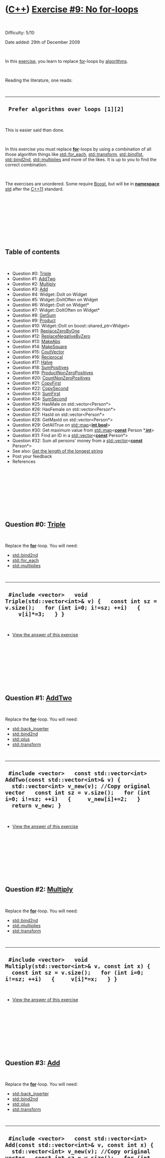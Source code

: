 



 

 

 

 

 

([C++](Cpp.htm)) [Exercise \#9: No for-loops](CppExerciseNoForLoops.htm)
========================================================================

 

Difficulty: 5/10

Date added: 29th of December 2009

 

In this [exercise](CppExercise.htm), you learn to replace
[for](CppFor.htm)-loops by [algorithms](CppAlgorithm.htm).

 

Reading the literature, one reads:

 

  ----------------------------------------
  ` Prefer algorithms over loops [1][2]`
  ----------------------------------------

 

This is easier said than done.

 

In this exercise you must replace **[for](CppFor.htm)**-loops by using a
combination of all those algorithm things like
[std::for\_each](CppFor_each.htm), [std::transform](CppTransform.htm),
[std::bind1st](CppBind1st.htm), [std::bind2nd](CppBind2nd.htm),
[std::multiplies](CppMultiplies.htm) and more of the likes. It is up to
you to find the correct combination.

 

The exercises are unordered. Some require [Boost](CppBoost.htm), but
will be in **[namespace](CppNamespace.htm)** [std](CppStd.htm) after the
[C++11](Cpp11.htm) standard.

 

 

 

 

 

Table of contents
-----------------

 

-   Question \#0: [Triple](CppTriple.htm)
-   Question \#1: [AddTwo](CppAddTwo.htm)
-   Question \#2: [Multiply](CppMultiply.htm)
-   Question \#3: [Add](CppAdd.htm)
-   Question \#4: Widget::DoIt on Widget
-   Question \#5: Widget::DoItOften on Widget
-   Question \#6: Widget::DoIt on Widget\*
-   Question \#7: Widget::DoItOften on Widget\*
-   Question \#8: [GetSum](CppGetSum.htm)
-   Question \#9: [Product](CppProduct.htm)
-   Question \#10: Widget::DoIt on boost::shared\_ptr&lt;Widget&gt;
-   Question \#11: [ReplaceZeroByOne](CppReplaceZeroByOne.htm)
-   Question \#12: [ReplaceNegativeByZero](CppReplaceNegativeByZero.htm)
-   Question \#13: [MakeAbs](CppMakeAbs.htm)
-   Question \#14: [MakeSquare](CppMakeSquare.htm)
-   Question \#15: [CoutVector](CppCoutVector.htm)
-   Question \#16: [Reciprocal](CppReciprocal.htm)
-   Question \#17: [Halve](CppHalve.htm)
-   Question \#18: [SumPositives](CppSumPositives.htm)
-   Question \#19:
    [ProductNonZeroPositives](CppProductNonZeroPositives.htm)
-   Question \#20: [CountNonZeroPositives](CppCountNonZeroPositives.htm)
-   Question \#21: [CopyFirst](CppCopyFirst.htm)
-   Question \#22: [CopySecond](CppCopySecond.htm)
-   Question \#23: [SumFirst](CppSumFirst.htm)
-   Question \#24: [SumSecond](CppSumSecond.htm)
-   Question \#25: HasMale on std::vector&lt;Person\*&gt;
-   Question \#26: HasFemale on std::vector&lt;Person\*&gt;
-   Question \#27: HasId on std::vector&lt;Person\*&gt;
-   Question \#28: GetMaxId on std::vector&lt;Person\*&gt;
-   Question \#29: GetAllTrue on
    [std::map](CppMap.htm)&lt;**[int](CppInt.htm)**,**[bool](CppBool.htm)**&gt;
-   Question \#30: Get maximum value from
    [std::map](CppMap.htm)&lt;**[const](CppConst.htm)** Person
    \*,**[int](CppInt.htm)**&gt;
-   Question \#31: Find an ID in a
    [std::vector](CppVector.htm)&lt;**[const](CppConst.htm)**
    Person\*&gt;
-   Question \#32: Sum all persons' money from a
    [std::vector](CppVector.htm)&lt;**[const](CppConst.htm)**
    Person\*&gt;
-   See also: [Get the length of the longest
    string](CppGetLongestStringLength.htm)
-   Post your feedback
-   References

 

 

 

 

 

Question \#0: [Triple](CppTriple.htm)
-------------------------------------

 

Replace the **[for](CppFor.htm)**-loop. You will need:

-   [std::bind2nd](CppBind2nd.htm)
-   [std::for\_each](CppFor_each.htm)
-   [std::multiplies](CppMultiplies.htm)

 

  -----------------------------------------------------------------------------------------------------------------------------------------
  ` #include <vector>   void Triple(std::vector<int>& v) {   const int sz = v.size();   for (int i=0; i!=sz; ++i)   {     v[i]*=3;   } }`
  -----------------------------------------------------------------------------------------------------------------------------------------

 

-   [View the answer of this exercise](CppExerciseNoForLoopsAnswer0.htm)

 

 

 

 

 

Question \#1: [AddTwo](CppAddTwo.htm)
-------------------------------------

 

Replace the **[for](CppFor.htm)**-loop. You will need:

-   [std::back\_inserter](CppBack_inserter.htm)
-   [std::bind2nd](CppBind2nd.htm)
-   [std::plus](CppPlus.htm)
-   [std::transform](CppTransform.htm)

 

  -----------------------------------------------------------------------------------------------------------------------------------------------------------------------------------------------------------------------------------------
  ` #include <vector>   const std::vector<int> AddTwo(const std::vector<int>& v) {   std::vector<int> v_new(v); //Copy original vector   const int sz = v.size();   for (int i=0; i!=sz; ++i)   {     v_new[i]+=2;   }   return v_new; }`
  -----------------------------------------------------------------------------------------------------------------------------------------------------------------------------------------------------------------------------------------

 

-   [View the answer of this exercise](CppExerciseNoForLoopsAnswer1.htm)

 

 

 

 

 

Question \#2: [Multiply](CppMultiply.htm)
-----------------------------------------

 

Replace the **[for](CppFor.htm)**-loop. You will need:

-   [std::bind2nd](CppBind2nd.htm)
-   [std::multiplies](CppMultiplies.htm)
-   [std::transform](CppTransform.htm)

 

  --------------------------------------------------------------------------------------------------------------------------------------------------------
  ` #include <vector>   void Multiply(std::vector<int>& v, const int x) {   const int sz = v.size();   for (int i=0; i!=sz; ++i)   {     v[i]*=x;   } }`
  --------------------------------------------------------------------------------------------------------------------------------------------------------

 

-   [View the answer of this exercise](CppExerciseNoForLoopsAnswer2.htm)

 

 

 

 

 

Question \#3: [Add](CppAdd.htm)
-------------------------------

 

Replace the **[for](CppFor.htm)**-loop. You will need:

-   [std::back\_inserter](CppBack_inserter.htm)
-   [std::bind2nd](CppBind2nd.htm)
-   [std::plus](CppPlus.htm)
-   [std::transform](CppTransform.htm)

 

  ---------------------------------------------------------------------------------------------------------------------------------------------------------------------------------------------------------------------------------------------------
  ` #include <vector>   const std::vector<int> Add(const std::vector<int>& v, const int x) {   std::vector<int> v_new(v); //Copy original vector   const int sz = v.size();   for (int i=0; i!=sz; ++i)   {     v_new[i]+=x;   }   return v_new; }`
  ---------------------------------------------------------------------------------------------------------------------------------------------------------------------------------------------------------------------------------------------------

 

-   [View the answer of this exercise](CppExerciseNoForLoopsAnswer3.htm)

 

 

 

 

 

Question \#4: Widget::DoIt on Widget
------------------------------------

 

Replace the **[for](CppFor.htm)**-loop. You will need:

-   [std::for\_each](CppFor_each.htm)
-   [std::mem\_fun\_ref](CppMem_fun.htm) (or
    [boost::mem\_fn](CppMem_fn.htm))

 

  -------------------------------------------------------------------------------------------------------------------------------------------------------------------------------------------------------------
  ` #include <vector>   struct Widget {   void DoIt() const { /* do it */ } };   void DoIt(const std::vector<Widget>& v) {   const int sz = v.size();   for (int i=0; i!=sz; ++i)   {     v[i].DoIt();   } }`
  -------------------------------------------------------------------------------------------------------------------------------------------------------------------------------------------------------------

 

-   [View the answer of this exercise](CppExerciseNoForLoopsAnswer4.htm)

 

 

 

 

 

Question \#5: Widget::DoItOften on Widget
-----------------------------------------

 

Replace the **[for](CppFor.htm)**-loop. You will need:

-   [std::bind2nd](CppBind2nd.htm) (or [boost::bind](CppBind.htm))
-   [std::for\_each](CppFor_each.htm)
-   [std::mem\_fun\_ref](CppMem_fun.htm) (or
    [boost::mem\_fn](CppMem_fn.htm))

 

  -------------------------------------------------------------------------------------------------------------------------------------------------------------------------------------------------------------------------------------------------------------
  ` #include <vector>   struct Widget {   void DoItOften(const int n) const { /* do it n times */ } };   void DoItOften(const std::vector<Widget>& v, const int n) {   const int sz = v.size();   for (int i=0; i!=sz; ++i)   {     v[i].DoItOften(n);   } }`
  -------------------------------------------------------------------------------------------------------------------------------------------------------------------------------------------------------------------------------------------------------------

 

-   [View the answer of this exercise](CppExerciseNoForLoopsAnswer5.htm)

 

 

 

 

 

Question \#6: Widget::DoIt on Widget\*
--------------------------------------

 

Replace the **[for](CppFor.htm)**-loop. You will need:

-   [std::for\_each](CppFor_each.htm)
-   [std::mem\_fun](CppMem_fun.htm) (or [boost::mem\_fn](CppMem_fn.htm))

 

  ---------------------------------------------------------------------------------------------------------------------------------------------------------------------------------------------------------------
  ` #include <vector>   struct Widget {   void DoIt() const { /* do it */ } };   void DoIt(const std::vector<Widget*>& v) {   const int sz = v.size();   for (int i=0; i!=sz; ++i)   {     v[i]->DoIt();   } }`
  ---------------------------------------------------------------------------------------------------------------------------------------------------------------------------------------------------------------

 

-   [View the answer of this exercise](CppExerciseNoForLoopsAnswer6.htm)

 

 

 

 

 

Question \#7: Widget::DoItOften on Widget\*
-------------------------------------------

 

Replace the **[for](CppFor.htm)**-loop. You will need:

-   [std::bind2nd](CppBind2nd.htm) (or [boost::bind](CppBind.htm))
-   [std::for\_each](CppFor_each.htm)
-   [std::mem\_fun](CppMem_fun.htm) (or [boost::mem\_fn](CppMem_fn.htm))

 

  ---------------------------------------------------------------------------------------------------------------------------------------------------------------------------------------------------------------------------------------------------------------
  ` #include <vector>   struct Widget {   void DoItOften(const int n) const { /* do it n times */ } };   void DoItOften(const std::vector<Widget*>& v, const int n) {   const int sz = v.size();   for (int i=0; i!=sz; ++i)   {     v[i]->DoItOften(n);   } }`
  ---------------------------------------------------------------------------------------------------------------------------------------------------------------------------------------------------------------------------------------------------------------

 

-   [View the answer of this exercise](CppExerciseNoForLoopsAnswer7.htm)

 

 

 

 

 

Question \#8: [GetSum](CppGetSum.htm)
-------------------------------------

 

Replace the **[for](CppFor.htm)**-loop. You will need:

-   [std::accumulate](CppAccumulate.htm)

 

  -----------------------------------------------------------------------------------------------------------------------------------------------------------------------------------------
  ` #include <vector>   const int GetSum(const std::vector<int>& v) {   const int sz = v.size();   const int sum = 0;   for (int i=0; i!=sz; ++i)   {     sum+=v[i];   }   return sum; }`
  -----------------------------------------------------------------------------------------------------------------------------------------------------------------------------------------

 

-   [View the answer of this exercise](CppExerciseNoForLoopsAnswer8.htm)

 

 

 

 

 

Question \#9: [Product](CppProduct.htm)
---------------------------------------

 

Replace the **[for](CppFor.htm)**-loop. You will need:

-   [std::accumulate](CppAccumulate.htm)
-   [std::multiplies](CppMultiplies.htm)

 

  ------------------------------------------------------------------------------------------------------------------------------------------------------------------------------------------------------
  ` #include <vector>   const int Product(const std::vector<int>& v) {   const int sz = v.size();   const int product = 1;   for (int i=0; i!=sz; ++i)   {     product*=v[i];   }   return product; }`
  ------------------------------------------------------------------------------------------------------------------------------------------------------------------------------------------------------

 

-   [View the answer of this exercise](CppExerciseNoForLoopsAnswer9.htm)

 

 

 

 

 

Question \#10: Widget::DoIt on boost::shared\_ptr&lt;Widget&gt;
---------------------------------------------------------------

 

Replace the **[for](CppFor.htm)**-loop. You will need:

-   [std::for\_each](CppFor_each.htm)
-   [boost::mem\_fn](CppMem_fn.htm)

 

  ----------------------------------------------------------------------------------------------------------------------------------------------------------------------------------------------------------------------------------------------------------------------------------
  ` #include <vector> #include <boost/shared_ptr.hpp>   struct Widget {   void DoIt() const { /* do it */ } };   void DoIt(const std::vector<boost::shared_ptr<Widget> >& v) {   const std::size_t sz = v.size();   for (std::size_t i=0; i!=sz; ++i)   {     v[i]->DoIt();   } }`
  ----------------------------------------------------------------------------------------------------------------------------------------------------------------------------------------------------------------------------------------------------------------------------------

 

-   [View the answer of this
    exercise](CppExerciseNoForLoopsAnswer10.htm)

 

 

 

 

 

Question \#11: [ReplaceZeroByOne](CppReplaceZeroByOne.htm)
----------------------------------------------------------

 

Replace the **[for](CppFor.htm)**-loop. You will need:

-   [std::replace](CppReplace.htm) (or
    [std::replace\_if](CppReplace_if.htm) with
    [std::bind2nd](CppBind2nd.htm))

 

  --------------------------------------------------------------------------------------------------------------------------------------------------------------
  ` #include <vector>   void ReplaceZeroByOne(std::vector<int>& v) {   const int sz = v.size();   for (int i=0; i!=sz; ++i)   {     if(v[i]==0) v[i]=1;   } }`
  --------------------------------------------------------------------------------------------------------------------------------------------------------------

 

-   [View the answer of this
    exercise](CppExerciseNoForLoopsAnswer11.htm)

 

 

 

 

 

Question \#12: [ReplaceNegativeByZero](CppReplaceNegativeByZero.htm)
--------------------------------------------------------------------

 

Replace the **[for](CppFor.htm)**-loop. You will need:

-   [std::bind2nd](CppBind2nd.htm)
-   [std::less](CppLess.htm)
-   [std::replace\_if](CppReplace_if.htm)

 

  ------------------------------------------------------------------------------------------------------------------------------------------------------------------
  ` #include <vector>   void ReplaceNegativeByZero(std::vector<int>& v) {   const int sz = v.size();   for (int i=0; i!=sz; ++i)   {     if(v[i]<0) v[i]=0;   } }`
  ------------------------------------------------------------------------------------------------------------------------------------------------------------------

 

-   [View the answer of this
    exercise](CppExerciseNoForLoopsAnswer12.htm)

 

 

 

 

 

Question \#13: [MakeAbs](CppMakeAbs.htm)
----------------------------------------

 

Replace the **[for](CppFor.htm)**-loop. You will need:

-   [std::transform](CppTransform.htm)
-   your own [std::unary\_function](CppUnary_function.htm)

 

  -------------------------------------------------------------------------------------------------------------------------------------------------------------------------
  ` #include <cmath> #include <vector>   void MakeAbs(std::vector<int>& v) {   const int sz = v.size();   for (int i=0; i!=sz; ++i)   {     v[i] = std::abs(v[i]);   } }`
  -------------------------------------------------------------------------------------------------------------------------------------------------------------------------

 

-   [View the answer of this
    exercise](CppExerciseNoForLoopsAnswer13.htm)

 

 

 

 

 

Question \#14: [MakeSquare](CppMakeSquare.htm)
----------------------------------------------

 

Replace the **[for](CppFor.htm)**-loop. You will need:

-   [std::transform](CppTransform.htm)
-   your own [std::unary\_function](CppUnary_function.htm)

 

  ------------------------------------------------------------------------------------------------------------------------------------------------
  ` #include <vector>   void MakeSquare(std::vector<int>& v) {   const int sz = v.size();   for (int i=0; i!=sz; ++i)   {     v[i]*=v[i];   } }`
  ------------------------------------------------------------------------------------------------------------------------------------------------

 

-   [View the answer of this
    exercise](CppExerciseNoForLoopsAnswer14.htm)

 

 

 

 

 

Question \#15: [CoutVector](CppCoutVector.htm)
----------------------------------------------

 

Replace the **[for](CppFor.htm)**-loop. You will need:

-   [std::copy](CppCopy.htm)
-   [std::ostream\_iterator](CppOstream_iterator.htm)

 

  ----------------------------------------------------------------------------------------------------------------------------------------------------------------
  ` #include <vector>   void CoutVector(std::vector<int>& v) {   const int sz = v.size();   for (int i=0; i!=sz; ++i)   {     std::cout << v[i] << '\n';    } }`
  ----------------------------------------------------------------------------------------------------------------------------------------------------------------

 

-   [View the answer of this
    exercise](CppExerciseNoForLoopsAnswer15.htm)

 

 

 

 

 

Question \#16: [Reciprocal](CppReciprocal.htm)
----------------------------------------------

 

Replace the **[for](CppFor.htm)**-loop. You will need:

-   [std::bind1st](CppBind1st.htm)
-   [std::divides](CppDivides.htm)
-   [std::transform](CppTransform.htm)

 

  ------------------------------------------------------------------------------------------------------------------------------------------------------
  ` #include <vector>   void Reciprocal(std::vector<double>& v) {   const int sz = v.size();   for (int i=0; i!=sz; ++i)   {     v[i]=1.0/v[i];   } }`
  ------------------------------------------------------------------------------------------------------------------------------------------------------

 

-   [View the answer of this
    exercise](CppExerciseNoForLoopsAnswer16.htm)

 

 

 

 

 

Question \#17: [Halve](CppHalve.htm)
------------------------------------

 

Replace the **[for](CppFor.htm)**-loop. You will need:

-   [std::bind2nd](CppBind2nd.htm)
-   [std::divides](CppDivides.htm)
-   [std::transform](CppTransform.htm)

 

  ---------------------------------------------------------------------------------------------------------------------------------------------
  ` #include <vector>   void Halve(std::vector<double>& v) {   const int sz = v.size();   for (int i=0; i!=sz; ++i)   {     v[i]/=2.0;   } }`
  ---------------------------------------------------------------------------------------------------------------------------------------------

 

-   [View the answer of this
    exercise](CppExerciseNoForLoopsAnswer17.htm)

 

 

 

 

 

Question \#18: [SumPositives](CppSumPositives.htm)
--------------------------------------------------

 

Replace the **[for](CppFor.htm)**-loop. You will need:

-   [std::greater](CppGreater.htm)
-   A conditional [std::accumulate](CppAccumulate.htm)

 

  ---------------------------------------------------------------------------------------------------------------------------------------------------------------------------------
  ` int SumPositives(const std::vector<int>& v) {   const size_t sz = v.size();   int sum = 0;   for (size_t i=0; i!=sz; ++i)   {     if (v[i]>0) sum+=v[i];   }   return sum; }`
  ---------------------------------------------------------------------------------------------------------------------------------------------------------------------------------

 

-   [View the answer of this
    exercise](CppExerciseNoForLoopsAnswer18.htm)

 

 

 

 

 

Question \#19: [ProductNonZeroPositives](CppProductNonZeroPositives.htm)
------------------------------------------------------------------------

 

Replace the **[for](CppFor.htm)**-loop. You will need:

-   [std::bind2nd](CppBind2nd.htm)
-   [std::greater](CppGreater.htm)
-   [std::multiplies](CppMultiplies.htm)
-   A conditional [std::accumulate](CppAccumulate.htm)

 

  ---------------------------------------------------------------------------------------------------------------------------------------------------------------------------------------------------------
  ` int ProductNonZeroPositives(const std::vector<int>& v) {   const size_t sz = v.size();   int product = 0;   for (size_t i=0; i!=sz; ++i)   {     if (v[i]>0) product*=v[i];   }   return product; } `
  ---------------------------------------------------------------------------------------------------------------------------------------------------------------------------------------------------------

 

-   [View the answer of this
    exercise](CppExerciseNoForLoopsAnswer19.htm)

 

 

 

 

 

Question \#20: [CountNonZeroPositives](CppCountNonZeroPositives.htm)
--------------------------------------------------------------------

 

Replace the **[for](CppFor.htm)**-loop. You will need:

-   [std::bind2nd](CppBind2nd.htm)
-   [std::count\_if](CppCount_if.htm)
-   [std::greater](CppGreater.htm)

 

  --------------------------------------------------------------------------------------------------------------------------------------------------------------------------------------------------
  ` #include <vector>  int CountNonZeroPositives(const std::vector<int>& v) {   int sum = 0;   const size_t sz = v.size();   for (size_t i = 0; i!=sz; ++i)   {     if (v[i]>0) sum+=v[i];   } } `
  --------------------------------------------------------------------------------------------------------------------------------------------------------------------------------------------------

 

-   [View the answer of this
    exercise](CppExerciseNoForLoopsAnswer20.htm)

 

 

 

 

 

Question \#21: [CopyFirst](CppCopyFirst.htm)
--------------------------------------------

 

Replace the **[for](CppFor.htm)**-loop. You will need:

-   [boost::bind](CppBind.htm)

 

  ------------------------------------------------------------------------------------------------------------------------------------------------------------------------------------------------------------------------------------------------------------------------------------------------------------------------------------------------------------------------------------------------------------------------
  ` #include <vector>  ///CopyFirst copies the first std::pair elements from a std::vector of std::pairs //From http://www.richelbilderbeek.nl/CppCopyFirst.htm template <class T, class U> const std::vector<T> CopyFirst(const std::vector<std::pair<T,U> >& v) {   std::vector<T> w;   const int size = static_cast<int>(v.size());   for (int i=0; i!=size; ++i)   {     w.push_back(v[i].first);   }   return w; }`
  ------------------------------------------------------------------------------------------------------------------------------------------------------------------------------------------------------------------------------------------------------------------------------------------------------------------------------------------------------------------------------------------------------------------------

 

-   [View the answer of this
    exercise](CppExerciseNoForLoopsAnswer21.htm)

 

 

 

 

 

Question \#22: [CopySecond](CppCopySecond.htm)
----------------------------------------------

 

Replace the **[for](CppFor.htm)**-loop. You will need:

-   [boost::bind](CppBind.htm)

 

  -----------------------------------------------------------------------------------------------------------------------------------------------------------------------------------------------------------------------------------------------------------------------------------------------------------------------------------------------------------------------------------------------------------------------------
  ` #include <vector>  ///CopySecond copies the second std::pair elements from a std::vector of std::pairs //From http://www.richelbilderbeek.nl/CppCopySecond.htm template <class T, class U> const std::vector<U> CopySecond(const std::vector<std::pair<T,U> >& v) {   std::vector<U> w;   const int size = static_cast<int>(v.size());   for (int i=0; i!=size; ++i)   {     w.push_back(v[i].second);   }   return w; }`
  -----------------------------------------------------------------------------------------------------------------------------------------------------------------------------------------------------------------------------------------------------------------------------------------------------------------------------------------------------------------------------------------------------------------------------

 

-   [View the answer of this
    exercise](CppExerciseNoForLoopsAnswer22.htm)

 

 

 

 

 

Question \#23: [SumFirst](CppSumFirst.htm)
------------------------------------------

 

Replace the **[for](CppFor.htm)**-loop. You will need:

-   [boost::bind](CppBind.htm)
-   [std::plus](CppPlus.htm)

 

  -------------------------------------------------------------------------------------------------------------------------------------------------------------------------------------------------------
  ` int SumFirst(const std::vector<std::pair<int,int> >& v) {   const int size = static_cast<int>(v.size());   int sum = 0;   for (int i=0; i!=size; ++i)   {     sum+=v[i].first;   }   return sum; }`
  -------------------------------------------------------------------------------------------------------------------------------------------------------------------------------------------------------

 

-   [View the answer of this
    exercise](CppExerciseNoForLoopsAnswer23.htm)

 

 

 

 

 

Question \#24: [SumSecond](CppSumSecond.htm)
--------------------------------------------

 

Replace the **[for](CppFor.htm)**-loop. You will need:

-   [boost::bind](CppBind.htm)
-   [std::plus](CppPlus.htm)

 

  ---------------------------------------------------------------------------------------------------------------------------------------------------------------------------------------------------------
  ` int SumSecond(const std::vector<std::pair<int,int> >& v) {   const int size = static_cast<int>(v.size());   int sum = 0;   for (int i=0; i!=size; ++i)   {     sum+=v[i].second;   }   return sum; }`
  ---------------------------------------------------------------------------------------------------------------------------------------------------------------------------------------------------------

 

-   [View the answer of this
    exercise](CppExerciseNoForLoopsAnswer24.htm)

 

 

 

 

 

Question \#25: HasMale on std::vector&lt;Person\*&gt;
-----------------------------------------------------

 

Replace the **[for](CppFor.htm)**-loop. You will need:

-   [boost::bind](CppBind.htm)

 

  --------------------------------------------------------------------------------------------------------------------------------------------------------------------------------------------------------------------------------------------------------------------------------------------------------------------------------------------------------------------------------------------------------------------------
  ` #include <vector> #include <boost/numeric/conversion/cast.hpp>  struct Person {   Person(const bool is_male) : m_is_male(is_male) {}   bool IsMale() const { return m_is_male; }   const bool m_is_male; };  bool HasMale(const std::vector<const Person *>& v) {   const int size = boost::numeric_cast<int>(v.size());   for (int i=0; i!=size; ++i)   {     if (v[i]->IsMale()) return true;   }   return false; }`
  --------------------------------------------------------------------------------------------------------------------------------------------------------------------------------------------------------------------------------------------------------------------------------------------------------------------------------------------------------------------------------------------------------------------------

 

-   [View the answer of this
    exercise](CppExerciseNoForLoopsAnswer25.htm)

 

 

 

 

 

Question \#26: HasFemale on std::vector&lt;Person\*&gt;
-------------------------------------------------------

 

Replace the **[for](CppFor.htm)**-loop. You will need:

-   [boost::bind](CppBind.htm)
-   [std::not](CppNot.htm)

 

  ------------------------------------------------------------------------------------------------------------------------------------------------------------------------------------------------------------------------------------------------------------------------------------------------------------------------------------------------------------------------------------------------------------------------------
  ` #include <vector> #include <boost/numeric/conversion/cast.hpp>  struct Person {   Person(const bool is_male) : m_is_male(is_male) {}   bool IsMale() const { return m_is_male; }   const bool m_is_male; };   bool HasFemale(const std::vector<const Person *>& v) {   const int size = boost::numeric_cast<int>(v.size());   for (int i=0; i!=size; ++i)   {     if (!v[i]->IsMale()) return true;   }   return false; }`
  ------------------------------------------------------------------------------------------------------------------------------------------------------------------------------------------------------------------------------------------------------------------------------------------------------------------------------------------------------------------------------------------------------------------------------

 

-   [View the answer of this
    exercise](CppExerciseNoForLoopsAnswer26.htm)

 

 

 

 

 

Question \#27: HasId on std::vector&lt;Person\*&gt;
---------------------------------------------------

 

Replace the **[for](CppFor.htm)**-loop. You will need:

-   [boost::bind](CppBind.htm)

 

  ----------------------------------------------------------------------------------------------------------------------------------------------------------------------------------------------------------------------------------------------------------------------------------------------------------------------------------------------------------------------------------------------------------------
  ` #include <vector> #include <boost/numeric/conversion/cast.hpp>  struct Person {   Person(const int id) : m_id(id) {}   int GetId() const { return m_id; }   const int m_id; };   bool HasId(const std::vector<const Person *>& v, const int id) {   const int size = boost::numeric_cast<int>(v.size());   for (int i=0; i!=size; ++i)   {     if (v[i]->GetId() == id) return true;   }   return false; } `
  ----------------------------------------------------------------------------------------------------------------------------------------------------------------------------------------------------------------------------------------------------------------------------------------------------------------------------------------------------------------------------------------------------------------

 

-   [View the answer of this
    exercise](CppExerciseNoForLoopsAnswer27.htm)

 

 

 

 

 

Question \#28: GetMaxId on std::vector&lt;Person\*&gt;
------------------------------------------------------

 

Replace the **[for](CppFor.htm)**-loop. You will need:

-   [boost::bind](CppBind.htm)

 

  ------------------------------------------------------------------------------------------------------------------------------------------------------------------------------------------------------------------------------------------------------------------------------------------------------------------------------------------------------------------------------------------------------------------------------------------------------------------------------------------------------------------------------------------------------------------------------------------
  ` #include <cassert> #include <vector> #include <boost/numeric/conversion/cast.hpp>  struct Person {   Person(const int id) : m_id(id) {}   int GetId() const { return m_id; }   const int m_id; };  const Person * GetMaxId(const std::vector<const Person *>& v) {   assert(!v.empty());   const int size = boost::numeric_cast<int>(v.size());   int max_id = v[0]->GetId();   int index_max_id = 0;   for (int i=1; i!=size; ++i)   {     const int id = v[i]->GetId();     if (id > max_id)     {       max_id = id;       index_max_id = i;     }   }   return v[index_max_id]; }`
  ------------------------------------------------------------------------------------------------------------------------------------------------------------------------------------------------------------------------------------------------------------------------------------------------------------------------------------------------------------------------------------------------------------------------------------------------------------------------------------------------------------------------------------------------------------------------------------------

 

-   [View the answer of this
    exercise](CppExerciseNoForLoopsAnswer28.htm)

 

 

 

 

 

Question \#29: GetAllTrue on [std::map](CppMap.htm)&lt;**[int](CppInt.htm)**,**[bool](CppBool.htm)**&gt;
--------------------------------------------------------------------------------------------------------

 

Replace the [BOOST\_FOREACH](CppBOOST_FOREACH.htm). You will need:

-   [boost::bind](CppBind.htm)

 

  ----------------------------------------------------------------------------------------------------------------------------------------------------------------------------------------------------------------------------------------------------------------------------------------------------------------------
  ` #include <cassert> #include <map> #include <boost/foreach.hpp>  ///Returns true if all bools are true bool GetAllTrue(const std::map<int,bool>& v) {   assert(!v.empty());   typedef std::pair<int,bool> Pair;   BOOST_FOREACH(const Pair& p,v)   {     if (p.second == false) return false;   }   return true; }`
  ----------------------------------------------------------------------------------------------------------------------------------------------------------------------------------------------------------------------------------------------------------------------------------------------------------------------

 

-   [View the answer of this
    exercise](CppExerciseNoForLoopsAnswer29.htm)

 

 

 

 

 

Question \#30: Get maximum value from [std::map](CppMap.htm)&lt;**[const](CppConst.htm)** Person \*,**[int](CppInt.htm)**&gt;
-----------------------------------------------------------------------------------------------------------------------------

 

Replace the **[for](CppFor.htm)**-loop. You will need:

-   [boost::bind](CppBind.htm)

 

  ----------------------------------------------------------------------------------------------------------------------------------------------------------------------------------------------------------------------------------------------------------------------------------------------------------------------------------------------------------------------------------------------------------------------------------------------------------------------------------------------------
  ` #include <cassert> #include <limits> #include <map> #include <boost/foreach.hpp>  struct Person { };  const Person * GetPersonWithMaxIdStl(const std::map<const Person *,int>& v) {   assert(!v.empty());   int max_id =  std::numeric_limits<int>::min();   const Person * ptr = 0;   typedef std::pair<const Person *,int> Pair;   BOOST_FOREACH(const Pair& p,v)   {     if (p.second > max_id)     {       max_id = p.second;       ptr = p.first;     }   }   assert(ptr);   return ptr; }`
  ----------------------------------------------------------------------------------------------------------------------------------------------------------------------------------------------------------------------------------------------------------------------------------------------------------------------------------------------------------------------------------------------------------------------------------------------------------------------------------------------------

 

-   [View the answer of this
    exercise](CppExerciseNoForLoopsAnswer30.htm)

 

 

 

 

 

Question \#31: Find an ID in a [std::vector](CppVector.htm)&lt;**[const](CppConst.htm)** Person\*&gt;
-----------------------------------------------------------------------------------------------------

 

Replace the **[for](CppFor.htm)**-loop. You will need:

-   [boost::bind](CppBind.htm)

 

  --------------------------------------------------------------------------------------------------------------------------------------------------------------------------------------------------------------------------------------------------------------------------------------------------------------------------------------------------------------------------------------------------------------------------------------------------------------------------------------------------------------------------------------------
  ` #include <algorithm> #include <vector>  struct Id {   Id(const int id) : m_id(id) { }   int Get() const { return m_id; }   private:   int m_id; };  struct Person {   Person(const int id) : m_id(new Id(id)) {}   const Id * GetId() const { return m_id.get(); }   private:   boost::scoped_ptr<Id> m_id; };  bool IsIdTaken(const std::vector<const Person*>& v, const int id) {   const int sz = static_cast<int>(v.size());   for (int i=0; i!=sz; ++i)   {     if (v[i]->GetId()->Get() == id) return true;   }   return false; }`
  --------------------------------------------------------------------------------------------------------------------------------------------------------------------------------------------------------------------------------------------------------------------------------------------------------------------------------------------------------------------------------------------------------------------------------------------------------------------------------------------------------------------------------------------

 

-   [View the answer of this
    exercise](CppExerciseNoForLoopsAnswer31.htm)

 

 

 

 

 

Question \#32: Sum all persons' money from a [std::vector](CppVector.htm)&lt;**[const](CppConst.htm)** Person\*&gt;
-------------------------------------------------------------------------------------------------------------------

 

Replace the **[for](CppFor.htm)**-loop. You will need:

-   [std::accumulate](CppAccumulate.htm)
-   [boost::bind](CppBind.htm)

 

  -------------------------------------------------------------------------------------------------------------------------------------------------------------------------------------------------------------------------------------------------------------------------------------------------------------------------------------------
  ` #include <vector>  struct Person {   Person(const int money) : m_money(money) {}   int GetMoney() const { return m_money; }   private:   int m_money; };  int SumMoney(const std::vector<const Person*>& v) {   int sum = 0;   const int sz = v.size();   for (int i=0; i!=sz; ++i)   {     sum+=v[i]->GetMoney();   }   return sum; }`
  -------------------------------------------------------------------------------------------------------------------------------------------------------------------------------------------------------------------------------------------------------------------------------------------------------------------------------------------

 

-   [View the answer of this
    exercise](CppExerciseNoForLoopsAnswer32.htm)

 

 

 

 

 

Post your feedback
------------------

 

Feel free to post your feedback about this exercise at [Programmer's
Heaven](http://www.programmersheaven.com/article/104501-C%2b%2b+exercise%3a+no+for-loops/info.aspx).

 

 

 

 

 

[References](CppReferences.htm)
-------------------------------

 

1.  [Bjarne Stroustrup](CppBjarneStroustrup.htm). The [C++](Cpp.htm)
    Programming Language (3rd edition). ISBN: 0-201-88954-4. Chapter
    18.12.1 : 'Prefer algorithms over loops'
2.  [Herb Sutter](CppHerbSutter.htm) and [Andrei
    Alexandrescu](CppAndreiAlexandrescu.htm). [C++](Cpp.htm) coding
    standards: 101 rules, guidelines, and best practices.
    ISBN: 0-32-111358-6. Chapter 84: 'Prefer algorithm calls to
    handwritten loops.'

 

 

 

 

 





 

[![Valid XHTML 1.0 Strict](valid-xhtml10.png){width="88"
height="31"}](http://validator.w3.org/check?uri=referer)
